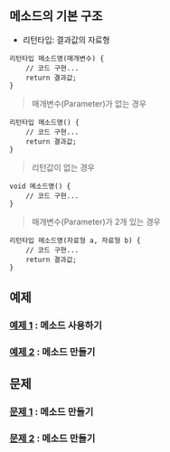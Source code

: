 ## 메소드의 기본 구조
- 리턴타입: 결과값의 자료형
```
리턴타입 메소드명(매개변수) {
    // 코드 구현...
    return 결과값;
}
```
> 매개변수(Parameter)가 없는 경우  
```
리턴타입 메소드명() {
    // 코드 구현...
    return 결과값;
}
```
  
> 리턴값이 없는 경우  
```
void 메소드명() {
    // 코드 구현...
}
```
  
> 매개변수(Parameter)가 2개 있는 경우  
```
리턴타입 메소드명(자료형 a, 자료형 b) {
    // 코드 구현...
    return 결과값;
}
```

## 예제
### [예제 1](method_ex/Ex01.java) : 메소드 사용하기
### [예제 2](method_ex/Ex02.java) : 메소드 만들기

## 문제
### [문제 1](method_quiz/quiz01/README.md) : 메소드 만들기
### [문제 2](method_quiz/quiz02/README.md) : 메소드 만들기
